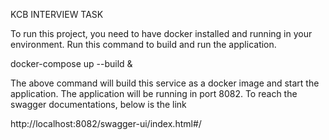 KCB INTERVIEW TASK

To run this project, you need to have docker installed and running in your environment.
Run this command to build and run the application.

docker-compose up --build &

The above command will build this service as a docker image
and start the application. The application will be running in port 8082.
To reach the swagger documentations, below is the link

http://localhost:8082/swagger-ui/index.html#/


